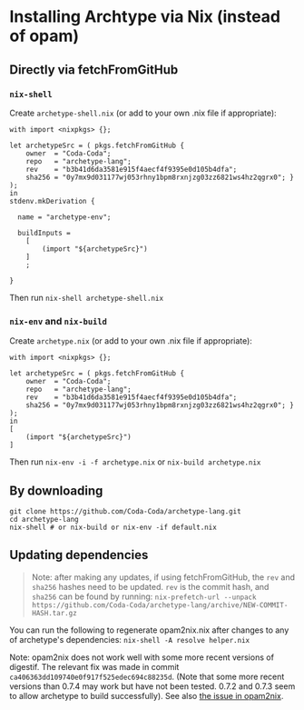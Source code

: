 # Installing Archtype via Nix (instead of opam)
## Directly via fetchFromGitHub
### `nix-shell`

Create `archetype-shell.nix` (or add to your own .nix file if appropriate):
```
with import <nixpkgs> {};

let archetypeSrc = ( pkgs.fetchFromGitHub {
    owner  = "Coda-Coda";
    repo   = "archetype-lang";
    rev    = "b3b41d6da3581e915f4aecf4f9395e0d105b4dfa";
    sha256 = "0y7mx9d031177wj053rhny1bpm8rxnjzg03zz6821ws4hz2qgrx0"; } );
in
stdenv.mkDerivation {

  name = "archetype-env";

  buildInputs =
    [
        (import "${archetypeSrc}")
    ]
    ;

}
```
Then run `nix-shell archetype-shell.nix`

### `nix-env` and `nix-build`

Create `archetype.nix` (or add to your own .nix file if appropriate):
```
with import <nixpkgs> {};

let archetypeSrc = ( pkgs.fetchFromGitHub {
    owner  = "Coda-Coda";
    repo   = "archetype-lang";
    rev    = "b3b41d6da3581e915f4aecf4f9395e0d105b4dfa";
    sha256 = "0y7mx9d031177wj053rhny1bpm8rxnjzg03zz6821ws4hz2qgrx0"; } );
in
[
    (import "${archetypeSrc}")
]
```
Then run `nix-env -i -f archetype.nix` or `nix-build archetype.nix`

## By downloading
```
git clone https://github.com/Coda-Coda/archetype-lang.git
cd archetype-lang
nix-shell # or nix-build or nix-env -if default.nix
```

## Updating dependencies

> Note: after making any updates, if using fetchFromGitHub, the `rev` and `sha256` hashes need to be updated. `rev` is the commit hash, and `sha256` can be found by running: `nix-prefetch-url --unpack https://github.com/Coda-Coda/archetype-lang/archive/NEW-COMMIT-HASH.tar.gz`

You can run the following to regenerate opam2nix.nix after changes to any of archetype's dependencies:
`nix-shell -A resolve helper.nix`

Note: opam2nix does not work well with some more recent versions of digestif. The relevant fix was made in commit `ca406363dd109740e0f917f525edec694c88235d`. (Note that some more recent versions than 0.7.4 may work but have not been tested. 0.7.2 and 0.7.3 seem to allow archetype to build successfully). See also [the issue in opam2nix](https://github.com/timbertson/opam2nix/issues/37).